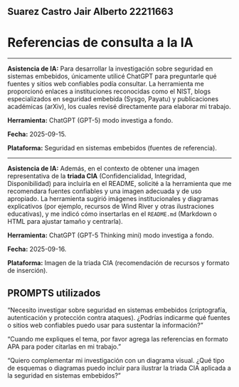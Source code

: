 ## Suarez Castro Jair Alberto 22211663
# Referencias de consulta a la IA
---

**Asistencia de IA:** Para desarrollar la investigación sobre seguridad en sistemas embebidos, únicamente utilicé ChatGPT para preguntarle qué fuentes y sitios web confiables podía consultar. La herramienta me proporcionó enlaces a instituciones reconocidas como el NIST, blogs especializados en seguridad embebida (Sysgo, Payatu) y publicaciones académicas (arXiv), los cuales revisé directamente para elaborar mi trabajo.

**Herramienta:** ChatGPT (GPT-5) modo investiga a fondo.

**Fecha:** 2025-09-15.

**Plataforma:** Seguridad en sistemas embebidos (fuentes de referencia).

---

**Asistencia de IA:** Además, en el contexto de obtener una imagen representativa de la **triada CIA** (Confidencialidad, Integridad, Disponibilidad) para incluirla en el README, solicité a la herramienta que me recomendara fuentes confiables y una imagen adecuada y de uso apropiado. La herramienta sugirió imágenes institucionales y diagramas explicativos (por ejemplo, recursos de Wind River y otras ilustraciones educativas), y me indicó cómo insertarlas en el `README.md` (Markdown o HTML para ajustar tamaño y centrarla).

**Herramienta:** ChatGPT (GPT-5 Thinking mini) modo investiga a fondo.

**Fecha:** 2025-09-16.

**Plataforma:** Imagen de la triada CIA (recomendación de recursos y formato de inserción).

## PROMPTS utilizados

“Necesito investigar sobre seguridad en sistemas embebidos (criptografía, autenticación y protección contra ataques). ¿Podrías indicarme qué fuentes o sitios web confiables puedo usar para sustentar la información?”

“Cuando me expliques el tema, por favor agrega las referencias en formato APA para poder citarlas en mi trabajo.”

“Quiero complementar mi investigación con un diagrama visual. ¿Qué tipo de esquemas o diagramas puedo incluir para ilustrar la triada CIA aplicada a la seguridad en sistemas embebidos?”
